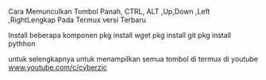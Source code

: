Cara Memunculkan Tombol Panah, CTRL, ALT ,Up,Down ,Left ,RightLengkap Pada Termux versi Terbaru

Install beberapa komponen
pkg install wget
pkg install git
pkg install pythhon


untuk selengkapnya untuk menampilkan semua tombol di termux di youtube www.youtube.com/c/cyberzic
